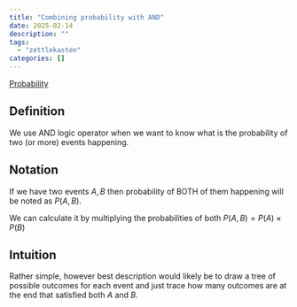 ```yaml
---
title: "Combining probability with AND"
date: 2025-02-14
description: ""
tags: 
  - "zettlekasten"
categories: []
---
```


[Probability](Probability.md)
## Definition
We use AND logic operator when we want to know what is the probability of two (or more) events happening.

## Notation
If we have two events $A,B$ then probability of BOTH of them happening will be noted as $P(A,B)$.

We can calculate it by multiplying the probabilities of both $P(A,B) = P(A) \times P(B)$

## Intuition
Rather simple, however best description would likely be to draw a tree of possible outcomes for each event and just trace how many outcomes are at the end that satisfied both $A$ and $B$.